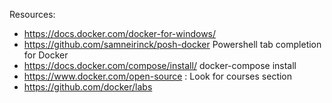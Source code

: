 
Resources:
- https://docs.docker.com/docker-for-windows/
- https://github.com/samneirinck/posh-docker Powershell tab completion for Docker
- https://docs.docker.com/compose/install/ docker-compose install
- https://www.docker.com/open-source : Look for courses section
- https://github.com/docker/labs
